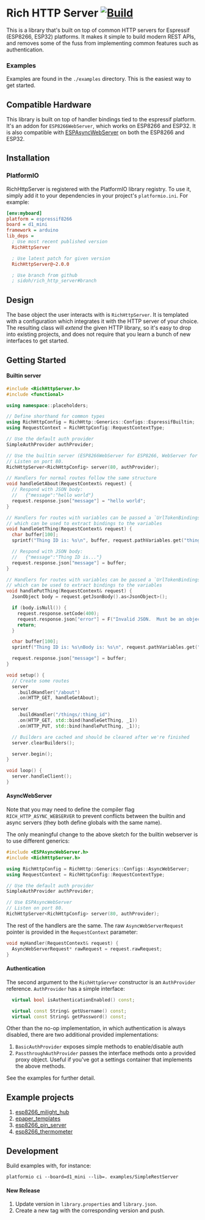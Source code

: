 # Rich HTTP Server [![Build](https://github.com/sidoh/rich_http_server/actions/workflows/build.yaml/badge.svg)](https://github.com/sidoh/rich_http_server/actions/workflows/build.yaml)

This is a library that's built on top of common HTTP servers for Espressif (ESP8266, ESP32) platforms.  It makes it simple to build modern REST APIs, and removes some of the fuss from implementing common features such as authentication.

### Examples

Examples are found in the `./examples` directory.  This is the easiest way to get started.

## Compatible Hardware

This library is built on top of handler bindings tied to the espressif platform.  It's an addon for `ESP8266WebServer`, which works on ESP8266 and ESP32.  It is also compatible with [ESPAsyncWebServer](https://github.com/me-no-dev/ESPAsyncWebServer) on both the ESP8266 and ESP32.

## Installation

### PlatformIO

RichHttpServer is registered with the PlatformIO library registry.  To use it, simply add it to your dependencies in your project's `platformio.ini`.  For example:

```ini
[env:myboard]
platform = espressif8266
board = d1_mini
framework = arduino
lib_deps =
  ; Use most recent published version
  RichHttpServer

  ; Use latest patch for given version
  RichHttpServer@~2.0.0

  ; Use branch from github
  ; sidoh/rich_http_server#branch
```

## Design

The base object the user interacts with is `RichHttpServer`.  It is templated with a configuration which integrates it with the HTTP server of your choice.  The resulting class will _extend_ the given HTTP library, so it's easy to drop into existing projects, and does not require that you learn a bunch of new interfaces to get started.

## Getting Started

#### Builtin server

```c++
#include <RichHttpServer.h>
#include <functional>

using namespace::placeholders;

// Define shorthand for common types
using RichHttpConfig = RichHttp::Generics::Configs::EspressifBuiltin;
using RequestContext = RichHttpConfig::RequestContextType;

// Use the default auth provider
SimpleAuthProvider authProvider;

// Use the builtin server (ESP8266WebServer for ESP8266, WebServer for ESP32).
// Listen on port 80.
RichHttpServer<RichHttpConfig> server(80, authProvider);

// Handlers for normal routes follow the same structure
void handleGetAbout(RequestContext& request) {
  // Respond with JSON body:
  //   {"message":"hello world"}
  request.response.json["message"] = "hello world";
}

// Handlers for routes with variables can be passed a `UrlTokenBindings` object
// which can be used to extract bindings to the variables
void handleGetThing(RequestContext& request) {
  char buffer[100];
  sprintf("Thing ID is: %s\n", buffer, request.pathVariables.get("thing_id"));

  // Respond with JSON body:
  //   {"message":"Thing ID is..."}
  request.response.json["message"] = buffer;
}

// Handlers for routes with variables can be passed a `UrlTokenBindings` object
// which can be used to extract bindings to the variables
void handlePutThing(RequestContext& request) {
  JsonObject body = request.getJsonBody().as<JsonObject>();

  if (body.isNull()) {
    request.response.setCode(400);
    request.response.json["error"] = F("Invalid JSON.  Must be an object.");
    return;
  }

  char buffer[100];
  sprintf("Thing ID is: %s\nBody is: %s\n", request.pathVariables.get("thing_id"), request.getBody());

  request.response.json["message"] = buffer;
}

void setup() {
  // Create some routes
  server
    .buildHandler("/about")
    .on(HTTP_GET, handleGetAbout);

  server
    .buildHandler("/things/:thing_id")
    .on(HTTP_GET, std::bind(handleGetThing, _1))
    .on(HTTP_PUT, std::bind(handlePutThing, _1));

  // Builders are cached and should be cleared after we're finished
  server.clearBuilders();

  server.begin();
}

void loop() {
  server.handleClient();
}
```

#### AsyncWebServer

Note that you may need to define the compiler flag `RICH_HTTP_ASYNC_WEBSERVER` to prevent conflicts between the builtin and async servers (they both define globals with the same name).

The only meaningful change to the above sketch for the builtin webserver is to use different generics:

```c++
#include <ESPAsyncWebServer.h>
#include <RichHttpServer.h>

using RichHttpConfig = RichHttp::Generics::Configs::AsyncWebServer;
using RequestContext = RichHttpConfig::RequestContextType;

// Use the default auth provider
SimpleAuthProvider authProvider;

// Use ESPAsyncWebServer
// Listen on port 80.
RichHttpServer<RichHttpConfig> server(80, authProvider);
```

The rest of the handlers are the same.  The raw `AsyncWebServerRequest` pointer is provided in the `RequestContext` parameter:

```c++
void myHandler(RequestContext& request) {
  AsyncWebServerRequest* rawRequest = request.rawRequest;
}
```

#### Authentication

The second argument to the `RichHttpServer` constructor is an `AuthProvider` reference.  `AuthProvider` has a simple interface:

```c++
  virtual bool isAuthenticationEnabled() const;

  virtual const String& getUsername() const;
  virtual const String& getPassword() const;
```

Other than the no-op implementation, in which authentication is always disabled, there are two additional provided implementations:

1. `BasicAuthProvider` exposes simple methods to enable/disable auth
2. `PassthroughAuthProvider` passes the interface methods onto a provided proxy object.  Useful if you've got a settings container that implements the above methods.

See the examples for further detail.

## Example projects

1. [esp8266_milight_hub](https://github.com/sidoh/esp8266_milight_hub)
2. [epaper_templates](https://github.com/sidoh/epaper_templates)
3. [esp8266_pin_server](https://github.com/sidoh/esp8266_pin_server)
4. [esp8266_thermometer](https://github.com/sidoh/esp8266_thermometer)

## Development

Build examples with, for instance:

```
platformio ci --board=d1_mini --lib=. examples/SimpleRestServer
```

#### New Release

1. Update version in `library.properties` and `library.json`.
2. Create a new tag with the corresponding version and push.
